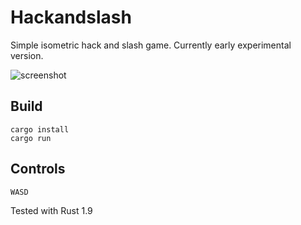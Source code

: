 # Hackandslash

Simple isometric hack and slash game. Currently early experimental version.

![screenshot](http://laastine.kapsi.fi/kuvat/hackandslash.png)

## Build
```
cargo install
cargo run
```

## Controls

`WASD`

Tested with Rust 1.9
